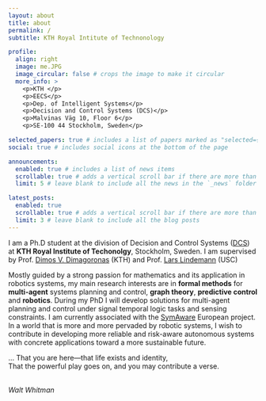 ```yaml
---
layout: about
title: about
permalink: /
subtitle: KTH Royal Intitute of Technonology

profile:
  align: right
  image: me.JPG
  image_circular: false # crops the image to make it circular
  more_info: >
    <p>KTH </p>
    <p>EECS</p>
    <p>Dep. of Intelligent Systems</p>
    <p>Decision and Control Systems (DCS)</p>
    <p>Malvinas Väg 10, Floor 6</p>
    <p>SE-100 44 Stockholm, Sweden</p>

selected_papers: true # includes a list of papers marked as "selected={true}"
social: true # includes social icons at the bottom of the page

announcements:
  enabled: true # includes a list of news items
  scrollable: true # adds a vertical scroll bar if there are more than 3 news items
  limit: 5 # leave blank to include all the news in the `_news` folder

latest_posts:
  enabled: true
  scrollable: true # adds a vertical scroll bar if there are more than 3 new posts items
  limit: 3 # leave blank to include all the blog posts
---
```



I am a Ph.D student at the division of Decision and Control Systems (<a href="https://www.kth.se/is/dcs/division-of-decision-and-control-systems-1.788078">DCS</a>) at **KTH Royal Institute of Techonolgy**, Stockholm, Sweden. I am supervised by Prof. [Dimos V. Dimagoronas](https://people.kth.se/~dimos/) (KTH) and Prof. [Lars Lindemann](https://viterbigradadmission.usc.edu/doctoral/faculty-research/profile/?lname=Lindemann&fname=Lars) (USC)

Mostly guided by a strong passion for mathematics and its application in robotics systems, my main research interests are in **formal methods** for **multi-agent** systems planning and control, **graph theory**, **predictive control** and **robotics**. During my PhD I will develop solutions for multi-agent planning and control under signal temporal logic tasks and sensing constraints. I am currently associated with the <a href="https://www.symaware.eu/">SymAware</a> European project. In a world that is more and more pervaded by robotic systems, I wish to contribute in developing more reliable and risk-aware autonomous systems with concrete applications toward a more sustainable future.



... That you are here—that life exists and identity, <br>
  That the powerful play goes on, and you may contribute a verse.<br><br>

<em>Walt Whitman</em>